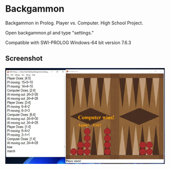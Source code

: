 # Backgammon
Backgammon in Prolog. Player vs. Computer. High School Project.

Open backgammon.pl and type "settings."

Compatible with SWI-PROLOG Windows-64 bit version 7.6.3

## Screenshot

<img src="screenshot-1.jpg">
